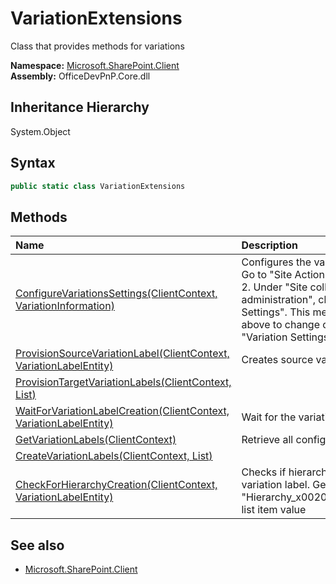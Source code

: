 # VariationExtensions
Class that provides methods for variations  

**Namespace:** [Microsoft.SharePoint.Client](Microsoft.SharePoint.Client.md)  
**Assembly:** OfficeDevPnP.Core.dll  
## Inheritance Hierarchy
System.Object  
## Syntax
```C#
public static class VariationExtensions
```
## Methods
|**Name**|**Description**|
|:-----|:-----|
| [ConfigureVariationsSettings(ClientContext, VariationInformation)](Microsoft.SharePoint.Client.VariationExtensions.EDB826DB.md) | Configures the variation settings 1. Go to "Site Actions" -> "Site settings" 2. Under "Site collection administration", click "Variation Settings". This method is for the page above to change or update the "Variation Settings"
| [ProvisionSourceVariationLabel(ClientContext, VariationLabelEntity)](Microsoft.SharePoint.Client.VariationExtensions.398D04A.md) | Creates source variation label
| [ProvisionTargetVariationLabels(ClientContext, List<VariationLabelEntity>)](Microsoft.SharePoint.Client.VariationExtensions.379EF1C0.md) | 
| [WaitForVariationLabelCreation(ClientContext, VariationLabelEntity)](Microsoft.SharePoint.Client.VariationExtensions.659E6DB8.md) | Wait for the variation label creation
| [GetVariationLabels(ClientContext)](Microsoft.SharePoint.Client.VariationExtensions.F118AA63.md) | Retrieve all configured variation labels
| [CreateVariationLabels(ClientContext, List<VariationLabelEntity>)](Microsoft.SharePoint.Client.VariationExtensions.AF7DD6F2.md) | 
| [CheckForHierarchyCreation(ClientContext, VariationLabelEntity)](Microsoft.SharePoint.Client.VariationExtensions.3E06BE8.md) | Checks if hierarchy is created for the variation label. Get the "Hierarchy_x0020_Is_x0020_Created" list item value
## See also
- [Microsoft.SharePoint.Client](Microsoft.SharePoint.Client.md)
